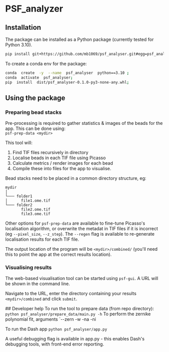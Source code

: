
# PSF_analyzer
## Installation

The package can be installed as a Python package (currently tested for Python 3.10).

```sh
pip install git+https://github.com/mb1069/psf_analyser.git#egg=psf_analyser`
```

To create a conda env for the package:
```sh
conda  create  -y  --name  psf_analyser  python==3.10 ;
conda  activate  psf_analyser;
pip  install  dist/psf_analyser-0.1.0-py3-none-any.whl;
```

## Using the package
### Preparing bead stacks
Pre-processing is required to gather statistics & images of the beads for the app.
This can be done using:  
`psf-prep-data <mydir>`

This tool will:
1. Find TIF files recursively in directory
2. Localise beads in each TIF file using Picasso
3. Calculate metrics / render images for each bead
4. Compile these into files for the app to visualise.

Bead stacks need to be placed in a common directory structure, eg:
```
mydir
│
└─── folder1
│      file1.ome.tif
└─── folder2
       file2.ome.tif
       file3.ome.tif  
```

Other options for `psf-prep-data` are available to fine-tune Picasso's localisation algorithm, or overwrite the metadat in TIF files if it is incorrect (eg `--pixel_size`, `--z_step`). The `--regen` flag is available to re-generate localisation results for each TIF file.

The output location of the program will be `<mydir>/combined/` (you'll need this to point the app at the correct results location).

### Visualising results
The web-based visualisation tool can be started using `psf-gui`. A URL will be shown in the command line.

Navigate to the URL, enter the directory containing your results `<mydir>/combined` and click `submit`.


## Developer help
To run the tool to prepare data (from repo directory):
`python psf_analyser/prepare_data/main.py -h`
To perform the zernike polynomial fit, arguments `--zern -w <wavelength in nm> -na <numerical aperture> -ni <refractive index>

To run the Dash app
`python psf_analyser/app.py`

A useful debugging flag is available in app.py - this enables Dash's debugging tools, with front-end error reporting.